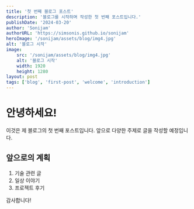 ```yaml
---
title: '첫 번째 블로그 포스트'
description: '블로그를 시작하며 작성한 첫 번째 포스트입니다.'
publishDate: '2024-03-20'
author: 'Sonijam'
authorURL: 'https://simsonis.github.io/sonijam'
heroImage: '/sonijam/assets/blog/img4.jpg'
alt: '블로그 시작'
image:
    src: '/sonijam/assets/blog/img4.jpg'
    alt: '블로그 시작'
    width: 1920
    height: 1280
layout: post
tags: ['blog', 'first-post', 'welcome', 'introduction']
---
```


# 안녕하세요!

이것은 제 블로그의 첫 번째 포스트입니다. 앞으로 다양한 주제로 글을 작성할 예정입니다.

## 앞으로의 계획

1. 기술 관련 글
2. 일상 이야기
3. 프로젝트 후기

감사합니다! 